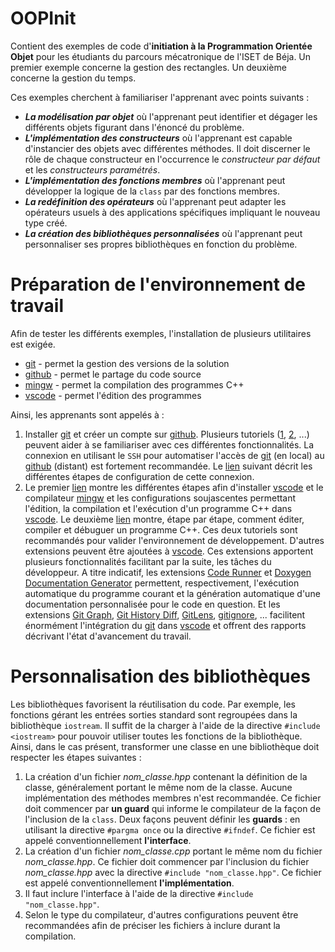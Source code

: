 # OOPInit
Contient des exemples de code d'**initiation à la Programmation Orientée Objet** pour les étudiants du parcours mécatronique de l'ISET de Béja. Un premier exemple concerne la gestion des rectangles. Un deuxième concerne la gestion du temps.

Ces exemples cherchent à familiariser l'apprenant avec points suivants :
- **_La modélisation par objet_** où l'apprenant peut identifier et dégager les différents objets figurant dans l'énoncé du problème.
- **_L'implémentation des constructeurs_** où l'apprenant est capable d'instancier des objets avec différentes méthodes. Il doit discerner le rôle de chaque constructeur en l'occurrence le _constructeur par défaut_ et les _constructeurs paramétrés_.
- **_L'implémentation des fonctions membres_** où l'apprenant peut développer la logique de la `class` par des fonctions membres.
- **_La redéfinition des opérateurs_** où l'apprenant peut adapter les opérateurs usuels à des applications spécifiques impliquant le nouveau type créé.
- **_La création des bibliothèques personnalisées_** où l'apprenant peut personnaliser ses propres bibliothèques en fonction du problème.

# Préparation de l'environnement de travail
Afin de tester les différents exemples, l'installation de plusieurs utilitaires est exigée.
- [git] - permet la gestion des versions de la solution 
- [github] - permet le partage du code source
- [mingw] - permet la compilation des programmes C++
- [vscode] - permet l'édition des programmes

Ainsi, les apprenants sont appelés à :
1. Installer [git] et créer un compte sur [github]. Plusieurs tutoriels ([1](https://www.youtube.com/watch?v=eXF0epLeCgo), [2](https://www.youtube.com/watch?v=yqA4Q6jHnfc), ...) peuvent aider à se familiariser avec ces différentes fonctionnalités. La connexion en utilisant le `SSH` pour automatiser l'accès de [git] (en local) au [github] (distant) est fortement recommandée. Le [lien](https://docs.github.com/en/authentication/connecting-to-github-with-ssh) suivant décrit les différentes étapes de configuration de cette connexion.
2. Le premier [lien](https://code.visualstudio.com/docs/languages/cpp) montre les différentes étapes afin d'installer [vscode] et le compilateur [mingw] et les configurations soujascentes permettant l'édition, la compilation et l'exécution d'un programme C++ dans [vscode]. Le deuxième [lien](https://code.visualstudio.com/docs/cpp/config-mingw) montre, étape par étape, comment éditer, compiler et débuguer un programme C++. Ces deux tutoriels sont recommandés pour valider l'environnement de développement. D'autres extensions peuvent être ajoutées à [vscode]. Ces extensions apportent plusieurs fonctionnalités facilitant par la suite, les tâches du développeur. A titre indicatif, les extensions [Code Runner] et [Doxygen Documentation Generator] permettent, respectivement, l'exécution automatique du programme courant et la génération automatique d'une documentation personnalisée pour le code en question. Et les extensions [Git Graph], [Git History Diff], [GitLens], [gitignore], ... facilitent énormément l'intégration du [git] dans [vscode] et offrent des rapports décrivant l'état d'avancement du travail.

# Personnalisation des bibliothèques
Les bibliothèques favorisent la réutilisation du code. Par exemple, les fonctions gérant les entrées sorties standard sont regroupées dans la bibliothèque `iostream`. Il suffit de la charger à l'aide de la directive `#include <iostream>` pour pouvoir utiliser toutes les fonctions de la bibliothèque. Ainsi, dans le cas présent, transformer une classe en une bibliothèque doit respecter les étapes suivantes :
1. La création d'un fichier _nom\_classe.hpp_ contenant la définition de la classe, généralement portant le même nom de la classe. Aucune implémentation des méthodes membres n'est recommandée. Ce fichier doit commencer par **un guard** qui informe le compilateur de la façon de l'inclusion de la `class`. Deux façons peuvent définir les **guards** : en utilisant la directive `#pargma once` ou la directive `#ifndef`. Ce fichier est appelé conventionnellement **l'interface**.
2.  La création d'un fichier _nom\_classe.cpp_ portant le même nom du fichier _nom\_classe.hpp_. Ce fichier doit commencer par l'inclusion du fichier _nom\_classe.hpp_ avec la directive `#include "nom_classe.hpp"`. Ce fichier est appelé conventionnellement **l'implémentation**.
3.  Il faut inclure l'interface à l'aide de la directive `#include "nom_classe.hpp"`.
4.  Selon le type du compilateur, d'autres configurations peuvent être recommandées afin de préciser les fichiers à inclure durant la compilation.

[//]: #

   [git]: <https://git-scm.com/>
   [github]: <https://github.com/>
   [vscode]: <https://code.visualstudio.com/>
   [mingw]: <https://sourceforge.net/projects/mingw/>
   [helpgitgithub]: <https://www.youtube.com/watch?v=eXF0epLeCgo>
   [Code Runner]: <https://marketplace.visualstudio.com/items?itemName=formulahendry.code-runner>
   [Doxygen Documentation Generator]: <https://marketplace.visualstudio.com/items?itemName=cschlosser.doxdocgen>
   [Git Graph]: <https://marketplace.visualstudio.com/items?itemName=mhutchie.git-graph>
   [Git History Diff]: <https://marketplace.visualstudio.com/items?itemName=huizhou.githd>
   [GitLens]: <https://marketplace.visualstudio.com/items?itemName=eamodio.gitlens>
   [gitignore]: <https://marketplace.visualstudio.com/items?itemName=codezombiech.gitignore>

